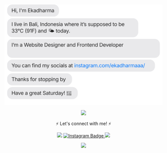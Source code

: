 [![Hi, I'm Putu Eka Dharma Saputra. I live in Bali, Indonesia. Website Designer & Frontend Developer from Denpasar, Indonesia. You can find my socials at https://www.instagram.com/ekadharmaaa/ Thanks for stopping by, have a great day!](./out/output.svg)](https://www.instagram.com/ekadharmaaa/)

<p align="center">
  <a href="https://github.com/ekadharmaa"><img src="https://github-readme-stats.vercel.app/api/top-langs?username=ekadharmaa&bg_color=30,e96443,904e95&title_color=fff&text_color=fff&hide_border=true&show_icons=true&layout=compact" /></a>
</p>


<p align="center"> ⚡ Let's connect with me! ⚡</p>
<p align="center">
    <a href="https://www.facebook.com/eka.dharma.35175" target="_blank"><img src="https://img.shields.io/badge/Facebook-ekadharma-blue" /></a>
    <a href="https://www.instagram.com/ekadharmaaa">
      <img src="https://img.shields.io/badge/Instagram-blue?style=for-the-badge&logo=instagram&logoColor=white" alt="Instagram Badge"/>
    </a>
    <a href="https://instagram.com/ekadharma" target="_blank"><img src="https://img.shields.io/badge/Instagram-@ekadharmaaa_-blue" /></a>
</p>


<p align="center">
  <a href="https://github.com/ekadharmaa"><img src="https://github-readme-stats.vercel.app/api?username=ekadharmaa&show_icons=true&theme=tokyonight"></a>
</p>
